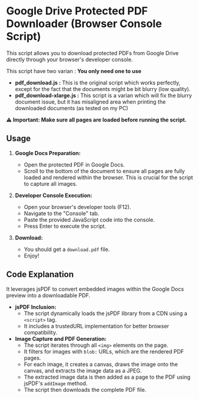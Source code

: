 # Google Drive Protected PDF Downloader (Browser Console Script)

This script allows you to download protected PDFs from Google Drive directly through your browser's developer console.

This script have two varian : **You only need one to use**
- **pdf_download.js :** This is the original script which works perfectly, except for the fact that the documents might be bit blurry (low quality).
- **pdf_download-xlarge.js :** This script is a varian which will fix the blurry document issue, but it has misaligned area when printing the downloaded documents (as tested on my PC)

**⚠️ Important: Make sure all pages are loaded before running the script.**

## Usage

1.  **Google Docs Preparation:**
    * Open the protected PDF in Google Docs.
    * Scroll to the bottom of the document to ensure all pages are fully loaded and rendered within the browser. This is crucial for the script to capture all images.

2.  **Developer Console Execution:**
    * Open your browser's developer tools (F12).
    * Navigate to the "Console" tab.
    * Paste the provided JavaScript code into the console.
    * Press Enter to execute the script.

3.  **Download:**
    * You should get a `download.pdf` file.
    * Enjoy!

## Code Explanation

It leverages jsPDF to convert embedded images within the Google Docs preview into a downloadable PDF.

* **jsPDF Inclusion:**
    * The script dynamically loads the jsPDF library from a CDN using a `<script>` tag.
    * It includes a trustedURL implementation for better browser compatibility.
* **Image Capture and PDF Generation:**
    * The script iterates through all `<img>` elements on the page.
    * It filters for images with `blob:` URLs, which are the rendered PDF pages.
    * For each image, it creates a canvas, draws the image onto the canvas, and extracts the image data as a JPEG.
    * The extracted image data is then added as a page to the PDF using jsPDF's `addImage` method.
    * The script then downloads the complete PDF file.
